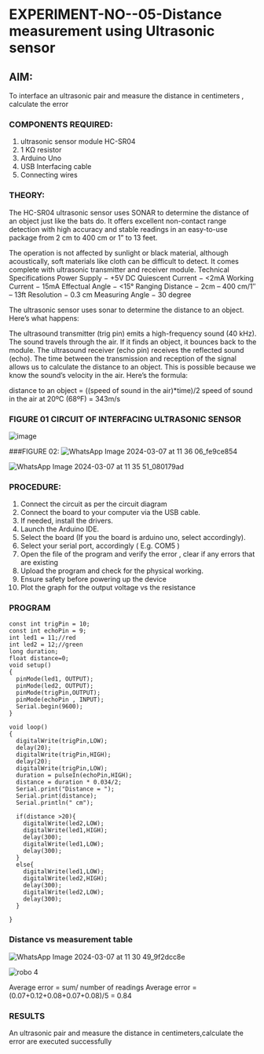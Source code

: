 # EXPERIMENT-NO--05-Distance measurement using Ultrasonic sensor

## AIM: 

To interface an ultrasonic pair and measure the distance in centimeters , calculate the error
 
### COMPONENTS REQUIRED:
1.	ultrasonic sensor module HC-SR04
2.	1 KΩ resistor 
3.	Arduino Uno 
4.	USB Interfacing cable 
5.	Connecting wires 


### THEORY: 
The HC-SR04 ultrasonic sensor uses SONAR to determine the distance of an object just like the bats do. It offers excellent non-contact range detection with high accuracy and stable readings in an easy-to-use package from 2 cm to 400 cm or 1” to 13 feet.

The operation is not affected by sunlight or black material, although acoustically, soft materials like cloth can be difficult to detect. It comes complete with ultrasonic transmitter and receiver module.
Technical Specifications
Power Supply − +5V DC
Quiescent Current − <2mA
Working Current − 15mA
Effectual Angle − <15°
Ranging Distance − 2cm – 400 cm/1″ – 13ft
Resolution − 0.3 cm
Measuring Angle − 30 degree

The ultrasonic sensor uses sonar to determine the distance to an object. Here’s what happens:

The ultrasound transmitter (trig pin) emits a high-frequency sound (40 kHz).
The sound travels through the air. If it finds an object, it bounces back to the module.
The ultrasound receiver (echo pin) receives the reflected sound (echo).
The time between the transmission and reception of the signal allows us to calculate the distance to an object. This is possible because we know the sound’s velocity in the air. Here’s the formula:

distance to an object = ((speed of sound in the air)*time)/2
speed of sound in the air at 20ºC (68ºF) = 343m/s

### FIGURE 01 CIRCUIT OF INTERFACING ULTRASONIC SENSOR 


![image](https://user-images.githubusercontent.com/36288975/166430594-5adb4ca9-5a42-4781-a7e6-7236b3766a85.png)

###FIGURE 02:
![WhatsApp Image 2024-03-07 at 11 36 06_fe9ce854](https://github.com/Jeecikasrina23013947/Experiment--04-Interfacing-digital-output-with-arduino-ultrasonic-sensor/assets/148515300/0418b8ba-4852-4d89-b9b3-d29d79ef944a)

![WhatsApp Image 2024-03-07 at 11 35 51_080179ad](https://github.com/Jeecikasrina23013947/Experiment--04-Interfacing-digital-output-with-arduino-ultrasonic-sensor/assets/148515300/3782808d-ac01-4d1d-a1e3-d8a95274c974)



### PROCEDURE:
1.	Connect the circuit as per the circuit diagram 
2.	Connect the board to your computer via the USB cable.
3.	If needed, install the drivers.
4.	Launch the Arduino IDE.
5.	Select the board (If you the board is arduino uno, select accordingly).
6.	Select your serial port, accordingly ( E.g. COM5 )
7.	Open the file of the program  and verify the error , clear if any errors that are existing 
8.	Upload the program and check for the physical working. 
9.	Ensure safety before powering up the device 
10.	Plot the graph for the output voltage vs the resistance 


### PROGRAM 

```
const int trigPin = 10;
const int echoPin = 9;
int led1 = 11;//red
int led2 = 12;//green
long duration;
float distance=0;
void setup()
{
  pinMode(led1, OUTPUT);
  pinMode(led2, OUTPUT);
  pinMode(trigPin,OUTPUT);
  pinMode(echoPin , INPUT);
  Serial.begin(9600);
}

void loop()
{
  digitalWrite(trigPin,LOW);
  delay(20);
  digitalWrite(trigPin,HIGH);
  delay(20);
  digitalWrite(trigPin,LOW);
  duration = pulseIn(echoPin,HIGH);
  distance = duration * 0.034/2;
  Serial.print("Distance = ");
  Serial.print(distance);
  Serial.println(" cm");
  
  if(distance >20){
    digitalWrite(led2,LOW);
  	digitalWrite(led1,HIGH);
    delay(300);
    digitalWrite(led1,LOW);
    delay(300);
  }
  else{
    digitalWrite(led1,LOW);
  	digitalWrite(led2,HIGH);
    delay(300);
    digitalWrite(led2,LOW);
    delay(300);
  }
  
}

```



### Distance vs measurement table 

![WhatsApp Image 2024-03-07 at 11 30 49_9f2dcc8e](https://github.com/Jeecikasrina23013947/Experiment--04-Interfacing-digital-output-with-arduino-ultrasonic-sensor/assets/148515300/4a3e5a29-b7ba-40e1-88ec-8733ea46f97b)


![robo 4](https://github.com/Jeecikasrina23013947/Experiment--04-Interfacing-digital-output-with-arduino-ultrasonic-sensor/assets/148515300/7e4faa9a-58b0-4149-8bd4-a2eed2404e3f)
			
Average error = sum/ number of readings Average error = (0.07+0.12+0.08+0.07+0.08)/5 = 0.84			
 

### RESULTS

An ultrasonic pair and measure the distance in centimeters,calculate the error are executed successfully

 
